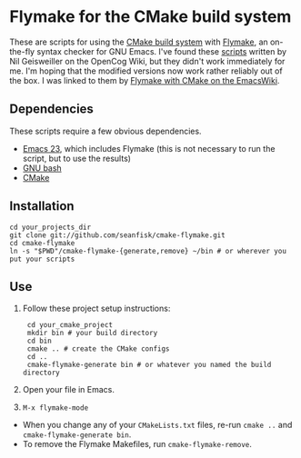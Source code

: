 Flymake for the CMake build system
==================================

These are scripts for using the [CMake build system](http://www.cmake.org/) with [Flymake](http://flymake.sourceforge.net/), an on-the-fly syntax checker for GNU Emacs. I've found these [scripts](http://wiki.opencog.org/w/Flymake_help) written by Nil Geisweiller on the OpenCog Wiki, but they didn't work immediately for me. I'm hoping that the modified versions now work rather reliably out of the box. I was linked to them by [Flymake with CMake on the EmacsWiki](http://www.emacswiki.org/emacs/FlyMake#toc6).

Dependencies
------------

These scripts require a few obvious dependencies.

* [Emacs 23](http://www.gnu.org/software/emacs/), which includes Flymake (this is not necessary to run the script, but to use the results)
* [GNU bash](http://www.gnu.org/software/bash/)
* [CMake](http://www.cmake.org/)

Installation
------------

	cd your_projects_dir
	git clone git://github.com/seanfisk/cmake-flymake.git
	cd cmake-flymake
	ln -s "$PWD"/cmake-flymake-{generate,remove} ~/bin # or wherever you put your scripts

Use
---

1. Follow these project setup instructions:

		cd your_cmake_project
		mkdir bin # your build directory
		cd bin
		cmake .. # create the CMake configs
		cd ..
		cmake-flymake-generate bin # or whatever you named the build directory
	
2. Open your file in Emacs.
3. `M-x flymake-mode`

* When you change any of your `CMakeLists.txt` files, re-run `cmake ..` and `cmake-flymake-generate bin`.
* To remove the Flymake Makefiles, run `cmake-flymake-remove`.
